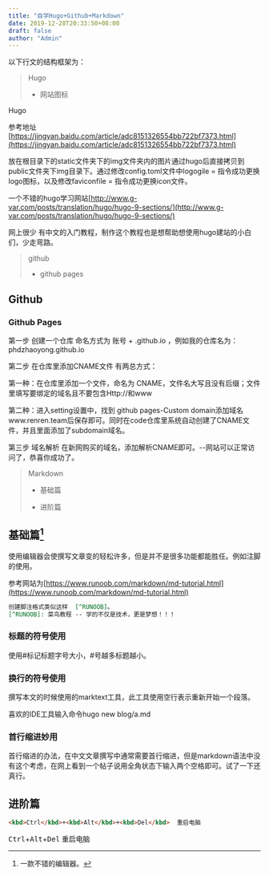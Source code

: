 ```yaml
---
title: "自学Hugo+Github+Markdown"
date: 2019-12-28T20:33:50+08:00
draft: false
author: "Admin"
---
```


以下行文的结构框架为：

> Hugo
> 
> - 网站图标

Hugo

参考地址 [https://jingyan.baidu.com/article/adc8151326554bb722bf7373.html](https://jingyan.baidu.com/article/adc8151326554bb722bf7373.html)

放在根目录下的static文件夹下的img文件夹内的图片通过hugo后直接拷贝到public文件夹下img目录下。通过修改config.toml文件中logogile = 指令成功更换logo图标，以及修改faviconfile = 指令成功更换icon文件。

一个不错的hugo学习网站[http://www.g-var.com/posts/translation/hugo/hugo-9-sections/](http://www.g-var.com/posts/translation/hugo/hugo-9-sections/)

网上很少 有中文的入门教程，制作这个教程也是想帮助想使用hugo建站的小白们，少走弯路。



> github
> 
> - github pages

## Github

### Github Pages

第一步 创建一个仓库
命名方式为 账号 + .github.io ，例如我的仓库名为：phdzhaoyong.github.io

第二步 在仓库里添加CNAME文件
有两总方式：

第一种：在仓库里添加一个文件，命名为 CNAME，文件名大写且没有后缀；文件里填写要绑定的域名且不要包含Http://和www

第二种：进入setting设置中，找到 github pages-Custom domain添加域名www.renren.team后保存即可。同时在code仓库里系统自动创建了CNAME文件，并且里面添加了subdomain域名。

第三步 域名解析
在新网购买的域名，添加解析CNAME即可。--网站可以正常访问了，恭喜你成功了。

> Markdown
> 
> - 基础篇
> 
> - 进阶篇

## 基础篇[^mark text]

[^mark text]:一款不错的编辑器。

使用编辑器会使撰写文章变的轻松许多，但是并不是很多功能都能胜任。例如注脚的使用。

参考网站为[https://www.runoob.com/markdown/md-tutorial.html](https://www.runoob.com/markdown/md-tutorial.html)

```markdown
创建脚注格式类似这样  [^RUNOOB]。 
[^RUNOOB]: 菜鸟教程 -- 学的不仅是技术，更是梦想！！！
```

### 标题的符号使用

使用#标记标题字号大小，#号越多标题越小。

### 换行的符号使用

撰写本文的时候使用的marktext工具，此工具使用空行表示重新开始一个段落。

 喜欢的IDE工具输入命令hugo new blog/a.md

### 首行缩进妙用

首行缩进的办法，在中文文章撰写中通常需要首行缩进，但是markdown语法中没有这个考虑，在网上看到一个帖子说用全角状态下输入两个空格即可。试了一下还真行。



## 进阶篇

```html
<kbd>Ctrl</kbd>+<kbd>Alt</kbd>+<kbd>Del</kbd>  重启电脑
```

<kbd>Ctrl</kbd>+<kbd>Alt</kbd>+<kbd>Del</kbd>  重启电脑

